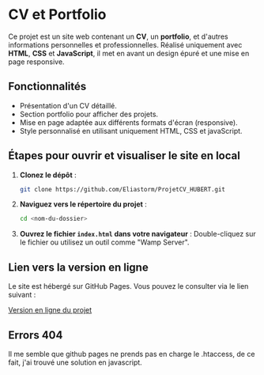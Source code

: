 # CV et Portfolio

Ce projet est un site web contenant un **CV**, un **portfolio**, et d'autres informations personnelles et professionnelles. Réalisé uniquement avec **HTML**, **CSS** et **JavaScript**, il met en avant un design épuré et une mise en page responsive.

## Fonctionnalités
- Présentation d'un CV détaillé.
- Section portfolio pour afficher des projets.
- Mise en page adaptée aux différents formats d'écran (responsive).
- Style personnalisé en utilisant uniquement HTML, CSS et javaScript.

## Étapes pour ouvrir et visualiser le site en local
1. **Clonez le dépôt** :
   ```bash
   git clone https://github.com/Eliastorm/ProjetCV_HUBERT.git
   ```

2. **Naviguez vers le répertoire du projet** :
   ```bash
   cd <nom-du-dossier>
   ```

3. **Ouvrez le fichier `index.html` dans votre navigateur** :
   Double-cliquez sur le fichier ou utilisez un outil comme "Wamp Server".

## Lien vers la version en ligne
Le site est hébergé sur GitHub Pages. Vous pouvez le consulter via le lien suivant :

[Version en ligne du projet](https://eliastorm.github.io/ProjetCV_HUBERT/)

## Errors 404
Il me semble que github pages ne prends pas en charge le .htaccess, de ce fait, j'ai trouvé une solution en javascript.
